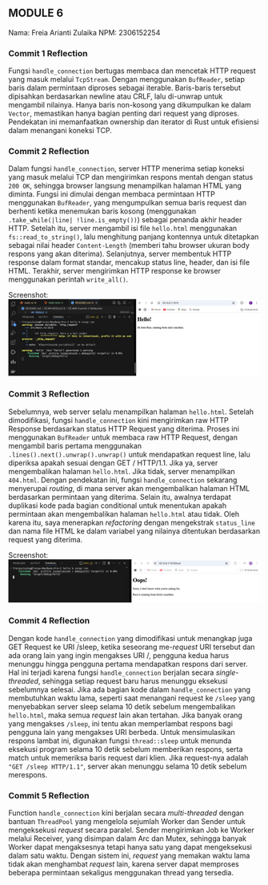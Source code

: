 ## MODULE 6

Nama: Freia Arianti Zulaika
NPM: 2306152254

### Commit 1 Reflection

Fungsi `handle_connection` bertugas membaca dan mencetak HTTP request yang masuk melalui `TcpStream`. Dengan menggunakan `BufReader`, setiap baris dalam permintaan diproses sebagai iterable. Baris-baris tersebut dipisahkan berdasarkan newline atau CRLF, lalu di-unwrap untuk mengambil nilainya. Hanya baris non-kosong yang dikumpulkan ke dalam `Vector`, memastikan hanya bagian penting dari request yang diproses. Pendekatan ini memanfaatkan ownership dan iterator di Rust untuk efisiensi dalam menangani koneksi TCP.

### Commit 2 Reflection

Dalam fungsi `handle_connection`, server HTTP menerima setiap koneksi yang masuk melalui TCP dan mengirimkan respons mentah dengan status `200 OK`, sehingga browser langsung menampilkan halaman HTML yang diminta. Fungsi ini dimulai dengan membaca permintaan HTTP menggunakan `BufReader`, yang mengumpulkan semua baris request dan berhenti ketika menemukan baris kosong (menggunakan `.take_while(|line| !line.is_empty())`) sebagai penanda akhir header HTTP. Setelah itu, server mengambil isi file `hello.html` menggunakan `fs::read_to_string()`, lalu menghitung panjang kontennya untuk ditetapkan sebagai nilai header `Content-Length` (memberi tahu browser ukuran body respons yang akan diterima). Selanjutnya, server membentuk HTTP response dalam format standar, mencakup status line, header, dan isi file HTML. Terakhir, server mengirimkan HTTP response ke browser menggunakan perintah `write_all()`.

Screenshot:
![Commit 2 screen capture](/assets/images/commit2.png)

### Commit 3 Reflection

Sebelumnya, web server selalu menampilkan halaman `hello.html`. Setelah dimodifikasi, fungsi `handle_connection` kini mengirimkan raw HTTP Response berdasarkan status HTTP Request yang diterima. Proses ini menggunakan `BufReader` untuk membaca raw HTTP Request, dengan mengambil baris pertama menggunakan `.lines().next().unwrap().unwrap()` untuk mendapatkan request line, lalu diperiksa apakah sesuai dengan GET / HTTP/1.1. Jika ya, server mengembalikan halaman `hello.html`. Jika tidak, server menampilkan `404.html`. Dengan pendekatan ini, fungsi `handle_connection` sekarang menyerupai _routing_, di mana server akan mengembalikan halaman HTML berdasarkan permintaan yang diterima. Selain itu, awalnya terdapat duplikasi kode pada bagian conditional untuk menentukan apakah permintaan akan mengembalikan halaman `hello.html` atau tidak. Oleh karena itu, saya menerapkan _refactoring_ dengan mengekstrak `status_line` dan nama file HTML ke dalam variabel yang nilainya ditentukan berdasarkan request yang diterima.

Screenshot:
![Commit 3 screen capture](/assets/images/commit3.png)

### Commit 4 Reflection

Dengan kode `handle_connection` yang dimodifikasi untuk menangkap juga GET Request ke URI /sleep, ketika seseorang me-_request_ URI tersebut dan ada orang lain yang ingin mengakses URI /, pengguna kedua harus menunggu hingga pengguna pertama mendapatkan respons dari server. Hal ini terjadi karena fungsi `handle_connection` berjalan secara _single-threaded_, sehingga setiap request baru harus menunggu eksekusi sebelumnya selesai. Jika ada bagian kode dalam `handle_connection` yang membutuhkan waktu lama, seperti saat menangani request ke `/sleep` yang menyebabkan server sleep selama 10 detik sebelum mengembalikan `hello.html`, maka semua _request_ lain akan tertahan. Jika banyak orang yang mengakses `/sleep`, ini tentu akan memperlambat respons bagi pengguna lain yang mengakses URI berbeda. Untuk mensimulasikan respons lambat ini, digunakan fungsi `thread::sleep` untuk menunda eksekusi program selama 10 detik sebelum memberikan respons, serta match untuk memeriksa baris request dari klien. Jika request-nya adalah `"GET /sleep HTTP/1.1"`, server akan menunggu selama 10 detik sebelum merespons.

### Commit 5 Reflection

Function `handle_connection` kini berjalan secara _multi-threaded_ dengan bantuan `ThreadPool` yang mengelola sejumlah Worker dan Sender untuk mengeksekusi _request_ secara paralel. Sender mengirimkan Job ke Worker melalui Receiver, yang disimpan dalam Arc dan Mutex, sehingga banyak Worker dapat mengaksesnya tetapi hanya satu yang dapat mengeksekusi dalam satu waktu. Dengan sistem ini, _request_ yang memakan waktu lama tidak akan menghambat _request_ lain, karena server dapat memproses beberapa permintaan sekaligus menggunakan thread yang tersedia.